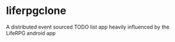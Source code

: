 # liferpgclone
A distributed event sourced TODO list app heavily influenced by the LifeRPG android app
